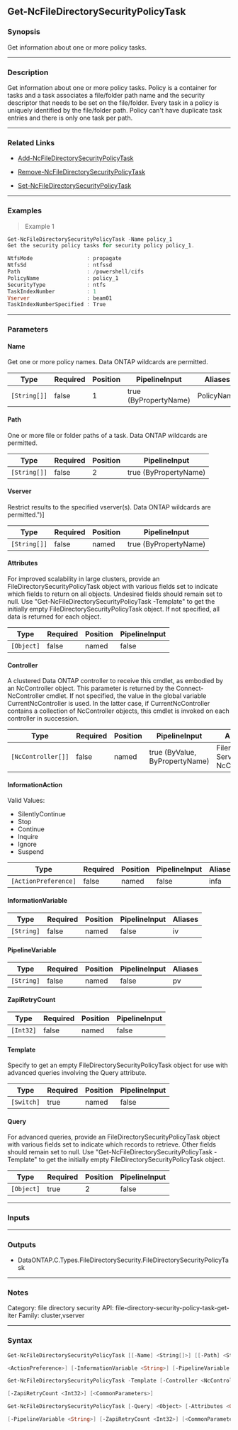 Get-NcFileDirectorySecurityPolicyTask
-------------------------------------

### Synopsis
Get information about one or more policy tasks.

---

### Description

Get information about one or more policy tasks. Policy is a container for tasks and a task associates a file/folder path name and the security descriptor that needs to be set on the file/folder. Every task in a policy is uniquely identified by the file/folder path. Policy can't have duplicate task entries and there is only one task per path.

---

### Related Links
* [Add-NcFileDirectorySecurityPolicyTask](Add-NcFileDirectorySecurityPolicyTask)

* [Remove-NcFileDirectorySecurityPolicyTask](Remove-NcFileDirectorySecurityPolicyTask)

* [Set-NcFileDirectorySecurityPolicyTask](Set-NcFileDirectorySecurityPolicyTask)

---

### Examples
> Example 1

```PowerShell
Get-NcFileDirectorySecurityPolicyTask -Name policy_1
Get the security policy tasks for security policy policy_1.

NtfsMode                 : propagate
NtfsSd                   : ntfssd
Path                     : /powershell/cifs
PolicyName               : policy_1
SecurityType             : ntfs
TaskIndexNumber          : 1
Vserver                  : beam01
TaskIndexNumberSpecified : True

```

---

### Parameters
#### **Name**
Get one or more policy names.  Data ONTAP wildcards are permitted.

|Type        |Required|Position|PipelineInput        |Aliases   |
|------------|--------|--------|---------------------|----------|
|`[String[]]`|false   |1       |true (ByPropertyName)|PolicyName|

#### **Path**
One or more file or folder paths of a task.  Data ONTAP wildcards are permitted.

|Type        |Required|Position|PipelineInput        |
|------------|--------|--------|---------------------|
|`[String[]]`|false   |2       |true (ByPropertyName)|

#### **Vserver**
Restrict results to the specified vserver(s).  Data ONTAP wildcards are permitted.")]

|Type        |Required|Position|PipelineInput        |
|------------|--------|--------|---------------------|
|`[String[]]`|false   |named   |true (ByPropertyName)|

#### **Attributes**
For improved scalability in large clusters, provide an FileDirectorySecurityPolicyTask object with various fields set to indicate which fields to return on all objects.  Undesired fields should remain set to null.  Use "Get-NcFileDirectorySecurityPolicyTask -Template" to get the initially empty FileDirectorySecurityPolicyTask object.  If not specified, all data is returned for each object.

|Type      |Required|Position|PipelineInput|
|----------|--------|--------|-------------|
|`[Object]`|false   |named   |false        |

#### **Controller**
A clustered Data ONTAP controller to receive this cmdlet, as embodied by an NcController object.  This parameter is returned by the Connect-NcController cmdlet.  If not specified, the value in the global variable CurrentNcController is used.  In the latter case, if CurrentNcController contains a collection of NcController objects, this cmdlet is invoked on each controller in succession.

|Type              |Required|Position|PipelineInput                 |Aliases                          |
|------------------|--------|--------|------------------------------|---------------------------------|
|`[NcController[]]`|false   |named   |true (ByValue, ByPropertyName)|Filer<br/>Server<br/>NcController|

#### **InformationAction**

Valid Values:

* SilentlyContinue
* Stop
* Continue
* Inquire
* Ignore
* Suspend

|Type                |Required|Position|PipelineInput|Aliases|
|--------------------|--------|--------|-------------|-------|
|`[ActionPreference]`|false   |named   |false        |infa   |

#### **InformationVariable**

|Type      |Required|Position|PipelineInput|Aliases|
|----------|--------|--------|-------------|-------|
|`[String]`|false   |named   |false        |iv     |

#### **PipelineVariable**

|Type      |Required|Position|PipelineInput|Aliases|
|----------|--------|--------|-------------|-------|
|`[String]`|false   |named   |false        |pv     |

#### **ZapiRetryCount**

|Type     |Required|Position|PipelineInput|
|---------|--------|--------|-------------|
|`[Int32]`|false   |named   |false        |

#### **Template**
Specify to get an empty FileDirectorySecurityPolicyTask object for use with advanced queries involving the Query attribute.

|Type      |Required|Position|PipelineInput|
|----------|--------|--------|-------------|
|`[Switch]`|true    |named   |false        |

#### **Query**
For advanced queries, provide an FileDirectorySecurityPolicyTask object with various fields set to indicate which records to retrieve.  Other fields should remain set to null.  Use "Get-NcFileDirectorySecurityPolicyTask -Template" to get the initially empty FileDirectorySecurityPolicyTask object.

|Type      |Required|Position|PipelineInput|
|----------|--------|--------|-------------|
|`[Object]`|true    |2       |false        |

---

### Inputs

---

### Outputs
* DataONTAP.C.Types.FileDirectorySecurity.FileDirectorySecurityPolicyTask

---

### Notes
Category: file directory security
API: file-directory-security-policy-task-get-iter
Family: cluster,vserver

---

### Syntax
```PowerShell
Get-NcFileDirectorySecurityPolicyTask [[-Name] <String[]>] [[-Path] <String[]>] [-Vserver <String[]>] [-Attributes <Object>] [-Controller <NcController[]>] [-InformationAction 
```
```PowerShell
<ActionPreference>] [-InformationVariable <String>] [-PipelineVariable <String>] [-ZapiRetryCount <Int32>] [<CommonParameters>]
```
```PowerShell
Get-NcFileDirectorySecurityPolicyTask -Template [-Controller <NcController[]>] [-InformationAction <ActionPreference>] [-InformationVariable <String>] [-PipelineVariable <String>] 
```
```PowerShell
[-ZapiRetryCount <Int32>] [<CommonParameters>]
```
```PowerShell
Get-NcFileDirectorySecurityPolicyTask [-Query] <Object> [-Attributes <Object>] [-Controller <NcController[]>] [-InformationAction <ActionPreference>] [-InformationVariable <String>] 
```
```PowerShell
[-PipelineVariable <String>] [-ZapiRetryCount <Int32>] [<CommonParameters>]
```

